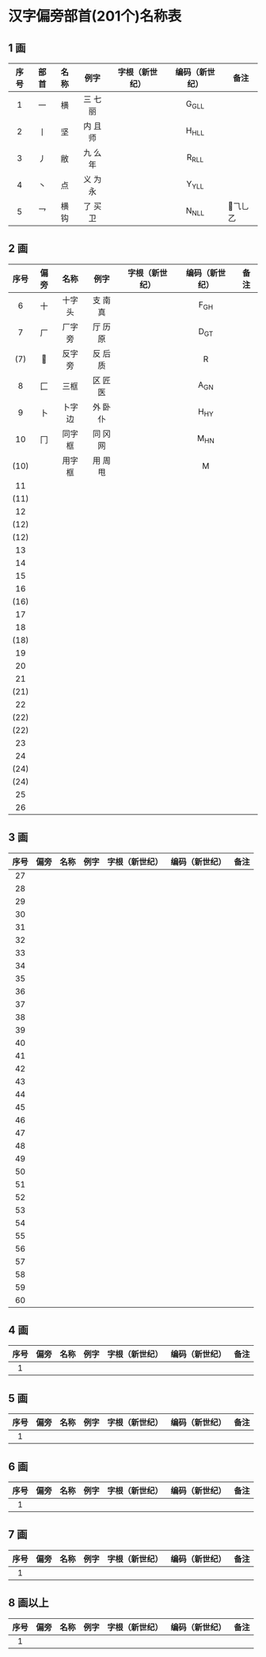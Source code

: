 # 汉字偏旁部首(201个)名称表

## 1 画

|序号|部首|名称|例字|字根（新世纪）|编码（新世纪）|备注|
|:-:|:-:|:-:|:-:|:-:|:-:|---|
|1|一|横|三 七 丽||G<sub>GLL</sub>||
|2|丨|坚|内 且 师||H<sub>HLL</sub>||
|3|丿|敝|九 么 年||R<sub>RLL</sub>||
|4|丶|点|义 为 永||Y<sub>YLL</sub>||
|5|乛|横钩|了 买 卫||N<sub>NLL</sub>|⺄乚乙|

## 2 画

|序号|偏旁|名称|例字|字根（新世纪）|编码（新世纪）|备注|
|:-:|:-:|:-:|:-:|:-:|:-:|---|
|6|十|十字头|支 南 真||F<sub>GH</sub>||
|7|厂|厂字旁|厅 历 原||D<sub>GT</sub>||
|(7)||反字旁|反 后 质||R||
|8|匚|三框|区 匠 医||A<sub>GN</sub>||
|9|卜|卜字边|外 卧 仆||H<sub>HY</sub>||
|10|冂|同字框|同 冈 网||M<sub>HN</sub>||
|(10)||用字框|用 周 甩||M||
|11|||||||
|(11)|||||||
|12|||||||
|(12)|||||||
|(12)|||||||
|13|||||||
|14|||||||
|15|||||||
|16|||||||
|(16)|||||||
|17|||||||
|18|||||||
|(18)|||||||
|19|||||||
|20|||||||
|21|||||||
|(21)|||||||
|22|||||||
|(22)|||||||
|(22)|||||||
|23|||||||
|24|||||||
|(24)|||||||
|(24)|||||||
|25|||||||
|26|||||||

## 3 画

|序号|偏旁|名称|例字|字根（新世纪）|编码（新世纪）|备注|
|:-:|:-:|:-:|:-:|:-:|:-:|---|
|27|||||||
|28|||||||
|29|||||||
|30|||||||
|31|||||||
|32|||||||
|33|||||||
|34|||||||
|35|||||||
|36|||||||
|37|||||||
|38|||||||
|39|||||||
|40|||||||
|41|||||||
|42|||||||
|43|||||||
|44|||||||
|45|||||||
|46|||||||
|47|||||||
|48|||||||
|49|||||||
|50|||||||
|51|||||||
|52|||||||
|53|||||||
|54|||||||
|55|||||||
|56|||||||
|57|||||||
|58|||||||
|59|||||||
|60|||||||

## 4 画

|序号|偏旁|名称|例字|字根（新世纪）|编码（新世纪）|备注|
|:-:|:-:|:-:|:-:|:-:|:-:|---|
|1|||||||

## 5 画

|序号|偏旁|名称|例字|字根（新世纪）|编码（新世纪）|备注|
|:-:|:-:|:-:|:-:|:-:|:-:|---|
|1|||||||

## 6 画

|序号|偏旁|名称|例字|字根（新世纪）|编码（新世纪）|备注|
|:-:|:-:|:-:|:-:|:-:|:-:|---|
|1|||||||

## 7 画

|序号|偏旁|名称|例字|字根（新世纪）|编码（新世纪）|备注|
|:-:|:-:|:-:|:-:|:-:|:-:|---|
|1|||||||

## 8 画以上

|序号|偏旁|名称|例字|字根（新世纪）|编码（新世纪）|备注|
|:-:|:-:|:-:|:-:|:-:|:-:|---|
|1|||||||

